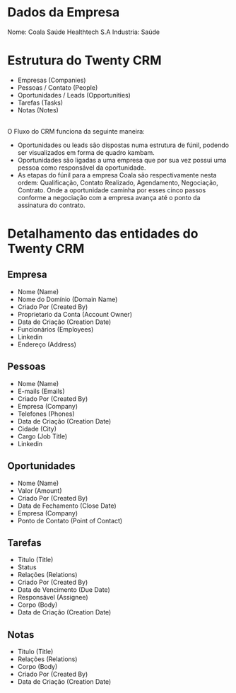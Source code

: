 # Dados da Empresa

Nome: Coala Saúde Healthtech S.A
Industria: Saúde

# Estrutura do Twenty CRM

- Empresas (Companies)
- Pessoas / Contato (People)
- Oportunidades / Leads (Opportunities)
- Tarefas (Tasks)
- Notas (Notes)

<br/>
O Fluxo do CRM funciona da seguinte maneira:

- Oportunidades ou leads são dispostas numa estrutura de fúnil, podendo ser visualizados em forma de quadro kambam.
- Oportunidades são ligadas a uma empresa que por sua vez possui uma pessoa como responsável da oportunidade.
- As etapas do fúnil para a empresa Coala são respectivamente nesta ordem: Qualificação, Contato Realizado, Agendamento, Negociação, Contrato.
  Onde a oportunidade caminha por esses cinco passos conforme a negociação com a empresa avança até o ponto
  da assinatura do contrato.

# Detalhamento das entidades do Twenty CRM

## Empresa

- Nome (Name)
- Nome do Domínio (Domain Name)
- Criado Por (Created By)
- Proprietario da Conta (Account Owner)
- Data de Criação (Creation Date)
- Funcionários (Employees)
- Linkedin
- Endereço (Address)

## Pessoas

- Nome (Name)
- E-mails (Emails)
- Criado Por (Created By)
- Empresa (Company)
- Telefones (Phones)
- Data de Criação (Creation Date)
- Cidade (City)
- Cargo (Job Title)
- Linkedin

## Oportunidades

- Nome (Name)
- Valor (Amount)
- Criado Por (Created By)
- Data de Fechamento (Close Date)
- Empresa (Company)
- Ponto de Contato (Point of Contact)

## Tarefas

- Titulo (Title)
- Status
- Relações (Relations)
- Criado Por (Created By)
- Data de Vencimento (Due Date)
- Responsável (Assignee)
- Corpo (Body)
- Data de Criação (Creation Date)

## Notas

- Titulo (Title)
- Relações (Relations)
- Corpo (Body)
- Criado Por (Created By)
- Data de Criação (Creation Date)
